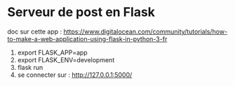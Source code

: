 # Serveur de post en Flask

doc sur cette app : https://www.digitalocean.com/community/tutorials/how-to-make-a-web-application-using-flask-in-python-3-fr

1. export FLASK_APP=app
2. export FLASK_ENV=development
3. flask run
4. se connecter sur : http://127.0.0.1:5000/


